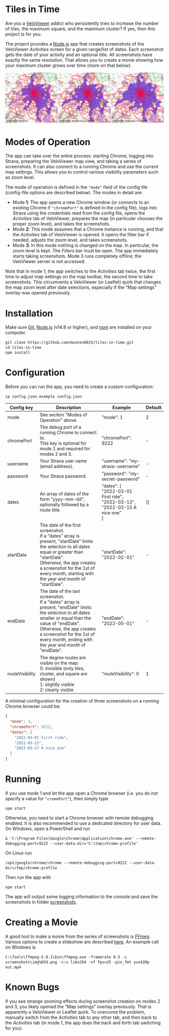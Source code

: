 # Tiles in Time
Are you a [VeloViewer](https://veloviewer.com) addict who persistently tries to increase the number of tiles,
the maximum square, and the maximum cluster? If yes, then this project is for you.

The project provides a [Node.js](https://nodejs.org) app that creates screenshots of the
VeloViewer *Activities* screen for a given range/list of dates.
Each screenshot gets the date of your activity and an optional title.
All screenshots have exactly the same resolution.
That allows you to create a movie showing how your maximum cluster grows over time (more on that below).

![Three example screenshots](example.png "Three example screenshots")

# Modes of Operation
The app can take over the entire process: starting Chrome, logging into Strava, preparing the VeloViewer map view, and taking a series of screenshots.
It can also connect to a running Chrome and use the current map settings.
This allows you to control various visibility parameters such as zoom level.

The mode of operation is defined in the `"mode"` field of the config file (config-file options are described below).
The modes in detail are:
* Mode **1**: The app opens a new Chrome window (or connects to an existing Chrome if `"chromePort"` is defined in the config file),
  logs into Strava using the credentials read from the config file,
  opens the _Activities_ tab of VeloViewer,
  prepares the map (in particular chooses the proper zoom level),
  and takes the screenshots.
* Mode **2**: This mode assumes that a Chrome instance is running, and that the _Activities_ tab of VeloViewer is opened.
  It opens the filter bar if needed, adjusts the zoom level, and takes screenshots.
* Mode **3**: In this mode nothing is changed on the map. In particular, the zoom level is kept.
  The _Filters_ bar must be open. The app immediately starts taking screenshots.
  Mode 3 runs completely offline; the VeloViewer server is not accessed.
  
Note that in mode 1, the app switches to the _Activities_ tab twice, the first time to adjust map settings
on the map toolbar, the second time to take screenshots. This circumvents a VeloViewer (or Leaflet) quirk that changes the
map zoom level after date selections, especially if the "Map settings" overlay was opened previously.

# Installation
Make sure [Git](https://git-scm.com/downloads),
[Node.js](https://nodejs.org/en/download/) (v14.8 or higher),
and [npm](https://www.npmjs.com/) are installed on your computer.

```
git clone https://github.com/mouton0815/tiles-in-time.git
cd tiles-in-time
npm install
```

# Configuration
Before you can run the app, you need to create a custom configuration:

```
cp config.json.example config.json
```
| Config key      | Description                                                                                                                                                                                                                                                                        | Example                                                                                           | Default |
|-----------------|------------------------------------------------------------------------------------------------------------------------------------------------------------------------------------------------------------------------------------------------------------------------------------|---------------------------------------------------------------------------------------------------|---------|
| mode            | See section "Modes of Operation" above.                                                                                                                                                                                                                                            | "mode": 1                                                                                         | 2       |
| chromePort      | The debug port of a running Chrome to connect to.<br/>This key is optional for mode 1 and required for modes 2 and 3.                                                                                                                                                              | "chromePort": 9222                                                                                | -       |
| username        | Your Strava user name (email address).                                                                                                                                                                                                                                             | "username": "my-strava-username"                                                                  | -       |
| password        | Your Strava password.                                                                                                                                                                                                                                                              | "password": "my-secret-password"                                                                  | -       |
| dates           | An array of dates of the form "yyyy-mm-dd", optionally followed by a route title.                                                                                                                                                                                                  | "dates": [<br/>  "2022-03-01 First ride",<br/>  "2022-03-13",<br/>  "2022-03-15 A nice one"<br/>] | []      |
| startDate       | The date of the first screenshot.<br/>If a "dates" array is present, "startDate" limits the selection to all dates equal or greater than "startDate".<br/>Otherwise, the app creates a screenshot for the 1st of every month, starting with the year and month of "startDate".     | "startDate": "2022-02-01"                                                                         | -       |
| endDate         | The date of the last screenshot.<br/>If a "dates" array is present, "endDate" limits the selection to all dates smaller or equal than the value of "endDate".<br/>Otherwise, the app creates a screenshot for the 1st of every month, ending with the year and month of "endDate". | "endDate": "2022-05-01"                                                                           | -       |
| routeVisibility | The degree routes are visible on the map:<br/>0: invisible (only tiles, cluster, and square are shown)<br/>1: slightly visible<br/>2: clearly visible                                                                                                                              | "routeVisibility": 0                                                                              | 1       |

A minimal configuration for the creation of three screenshots on a running Chrome browser could be:
```json
{
  "mode": 3,
  "chromePort": 9222,
  "dates": [
    "2022-03-01 First ride",
    "2022-03-15",
    "2022-03-17 A nice one"
  ]
}
```

# Running
If you use mode 1 and let the app open a Chrome browser (i.e. you do _not_ specify a value for `"cromePort"`), then simply type
```
npm start
```
Otherwise, you need to start a Chrome browser with remote debugging enabled.
It is also recommended to use a dedicated directory for user data.
On Windows, open a PowerShell and run
```
& 'C:\Program Files\Google\Chrome\Application\chrome.exe' --remote-debugging-port=9222 --user-data-dir='C:\tmp\chrome-profile'
```
On Linux run
```
/opt/google/chrome/chrome --remote-debugging-port=9222 --user-data-dir=/tmp/chrome-profile
```
Then run the app with
```
npm start
```
The app will output some logging information to the console and save the screenshots in folder [screenshots](./screenshots).

# Creating a Movie
A good tool to make a movie from the series of screenshots is [FFmeg](https://ffmpeg.org/).
Various options to create a slideshow are described [here](https://trac.ffmpeg.org/wiki/Slideshow).
An example call on Windows is
```
C:\Tools\ffmpeg-5.0.1\bin\ffmpeg.exe -framerate 0.5 -i screenshots\img%03d.png -c:v libx264 -vf fps=25 -pix_fmt yuv420p out.mp4
```

# Known Bugs
If you see strange zooming effects during screenshot creation on modes 2 and 3, you likely opened the
"Map settings" overlay previously. That is apparently a VeloViewer or Leaflet quirk.
To overcome the problem, manually switch from the _Activities_ tab to any other
tab, and then back to the _Activities_ tab
(in mode 1, the app does the back and forth tab switching for you).

